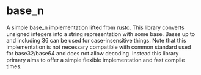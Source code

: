 # base_n


A simple base_n implementation lifted from [rustc](https://github.com/rust-lang/rust/blob/master/compiler/rustc_data_structures/src/base_n.rs).
This library converts unsigned integers into a string representation with some base.
Bases up to and including 36 can be used for case-insensitive things.
Note that this implementation is not necessary compatible with common standard used for base32/base64 and does not allow decoding.
Instead this library primary aims to offer a simple flexible implementation and fast compile times.


